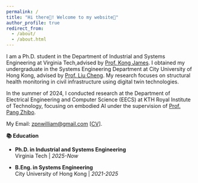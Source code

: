 ```yaml
---
permalink: /
title: "Hi there🙂! Welcome to my website🚀"
author_profile: true
redirect_from: 
  - /about/
  - /about.html
---
```


I am a Ph.D. student in the Department of Industrial and Systems Engineering at Virginia Tech,advised by [Prof. Kong James](https://www.ise.vt.edu/people/faculty/kong.html). I obtained my undergraduate in the Systems Engineering Department at City University of Hong Kong, advised by  [Prof. Liu Cheng](https://www.cityu.edu.hk/stfprofile/ChengLiu.htm). My research focuses on structural health monitoring in civil infrastructure using digital twin technologies.

In the summer of 2024, I conducted research at the Department of Electrical Engineering and Computer Science (EECS) at KTH Royal Institute of Technology, focusing on embodied AI under the supervision of [Prof. Pang Zhibo](https://www.kth.se/profile/zhibo).

My Email: zpnwilliam@gmail.com [[CV](../files/CV.pdf)].


**📚 Education**
- **Ph.D. in Industrial and Systems Engineering**  
  Virginia Tech | *2025-Now*  

- **B.Eng. in Systems Engineering**  
  City University of Hong Kong | *2021-2025*  
